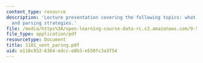 ```yaml
---
content_type: resource
description: 'Lecture presentation covering the following topics: what is parsing?
  and parsing strategies.'
file: /media/https%3A/open-learning-course-data-rc.s3.amazonaws.com/9-591j-language-processing-fall-2004/e118c9326364edcce8b3e550fc3a3f54_1101_sent_parsng.pdf
file_type: application/pdf
resourcetype: Document
title: 1101_sent_parsng.pdf
uid: e118c932-6364-edcc-e8b3-e550fc3a3f54
---
```

